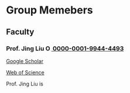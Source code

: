 # **Group Memebers**

## **Faculty**

### **Prof. Jing Liu** <a href="https://orcid.org/0000-0001-9944-4493"><img alt="ORCID logo" src="https://info.orcid.org/wp-content/uploads/2019/11/orcid_16x16.png" width="16" height="16" /> 0000-0001-9944-4493</a>

[Google Scholar](https://scholar.google.com/citations?hl=en&user=HHyXi-8AAAAJ)

[Web of Science](https://webofscience.clarivate.cn/wos/author/record/H-2632-2012)

Prof. Jing Liu is 

